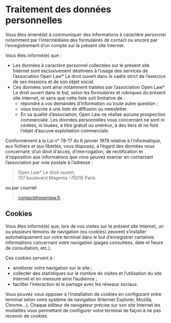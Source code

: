Traitement des données personnelles
===

Vous êtes amené(e) à communiquer des informations à caractère personnel notamment par l’intermédiaire des formulaires de contact ou encore par l’enregistrement d’un compte sur le présent site Internet.

Vous êtes informé(e) que :

- Les données à caractère personnel collectées sur le présent site Internet sont exclusivement destinées à l’usage des services de l’association Open Law* Le droit ouvert dans le cadre strict de l’exercice de ses missions et de son objet social.
- Ces données sont ainsi notamment traitées par l’association Open Law* Le droit ouvert dans le but, selon les formulaires et rubriques du présent site Internet, et sans que cette liste soit limitative de :
  - répondre à vos demandes d’information ou toute autre question ;
  - vous inscrire à une liste de diffusion ou newsletter.
  - En sa qualité d’association, Open Law ne réalise aucune prospection commerciale. Les données personnelles vous concernant ne sont ni cédées, ni louées, à titre gratuit ou onéreux, à des tiers et ne font l’objet d’aucune exploitation commerciale.


Conformément à la Loi n° 78-17 du 6 janvier 1978 relative à l’informatique, aux fichiers et aux libertés, vous disposez, à l’égard des données vous concernant, d’un droit d'accès, d’interrogation, de rectification et d'opposition aux informations que vous pouvez exercer en contactant l’association par voie postale à l’adresse :
> Open Law* Le droit ouvert,  
> 137 boulevard Magenta –75010 Paris

ou par courriel

> contact@openlaw.fr .

## Cookies

Vous êtes informé(e) que, lors de vos visites sur le présent site Internet, un ou plusieurs témoins de navigation (ou cookies) peuvent s’installer automatiquement sur votre terminal dans le but d’enregistrer certaines informations concernant votre navigation (pages consultées, date et heure de consultation, etc.).

Ces cookies servent à :
- améliorer votre navigation sur le site ;
- collecter des statistiques sur le nombre de visites et l’utilisation du site Internet et en mensure ainsi l’audience ;
- faciliter l’interaction et le partage avec les réseaux sociaux.

Vous pouvez vous opposer à l’installation de cookies en configurant votre terminal selon votre système de navigation (Internet Explorer, Mozilla, Chrome…). Chaque éditeur de navigateur précise sur son site Internet les modalités vous permettant de configurer votre terminal de façon à ne pas recevoir de cookies.
